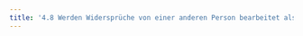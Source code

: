 ```yaml
---
title: '4.8 Werden Widersprüche von einer anderen Person bearbeitet als der ursprüngliche Bescheid?'
---
```

